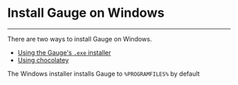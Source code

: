 # Install Gauge on Windows
------
There are two ways to install Gauge on Windows.

* [Using the Gauge's `.exe` installer](install_with_exe.md)
* [Using chocolatey](install_with_chocolatey.md)

The Windows installer installs Gauge to `%PROGRAMFILES%` by default
